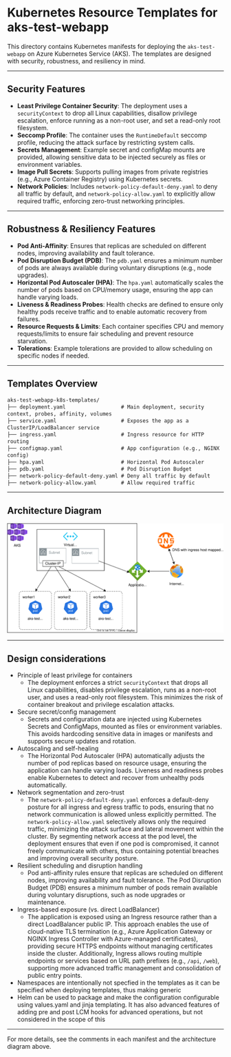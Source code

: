 # Kubernetes Resource Templates for aks-test-webapp

This directory contains Kubernetes manifests for deploying the `aks-test-webapp` on Azure Kubernetes Service (AKS). The templates are designed with security, robustness, and resiliency in mind.

---

## Security Features

- **Least Privilege Container Security**: The deployment uses a `securityContext` to drop all Linux capabilities, disallow privilege escalation, enforce running as a non-root user, and set a read-only root filesystem.
- **Seccomp Profile**: The container uses the `RuntimeDefault` seccomp profile, reducing the attack surface by restricting system calls.
- **Secrets Management**: Example secret and configMap mounts are provided, allowing sensitive data to be injected securely as files or environment variables.
- **Image Pull Secrets**: Supports pulling images from private registries (e.g., Azure Container Registry) using Kubernetes secrets.
- **Network Policies**: Includes `network-policy-default-deny.yaml` to deny all traffic by default, and `network-policy-allow.yaml` to explicitly allow required traffic, enforcing zero-trust networking principles.

---

## Robustness & Resiliency Features

- **Pod Anti-Affinity**: Ensures that replicas are scheduled on different nodes, improving availability and fault tolerance.
- **Pod Disruption Budget (PDB)**: The `pdb.yaml` ensures a minimum number of pods are always available during voluntary disruptions (e.g., node upgrades).
- **Horizontal Pod Autoscaler (HPA)**: The `hpa.yaml` automatically scales the number of pods based on CPU/memory usage, ensuring the app can handle varying loads.
- **Liveness & Readiness Probes**: Health checks are defined to ensure only healthy pods receive traffic and to enable automatic recovery from failures.
- **Resource Requests & Limits**: Each container specifies CPU and memory requests/limits to ensure fair scheduling and prevent resource starvation.
- **Tolerations**: Example tolerations are provided to allow scheduling on specific nodes if needed.

---

## Templates Overview

```
aks-test-webapp-k8s-templates/
├── deployment.yaml                  # Main deployment, security context, probes, affinity, volumes
├── service.yaml                     # Exposes the app as a ClusterIP/LoadBalancer service
├── ingress.yaml                     # Ingress resource for HTTP routing
├── configmap.yaml                   # App configuration (e.g., NGINX config)
├── hpa.yaml                         # Horizontal Pod Autoscaler
├── pdb.yaml                         # Pod Disruption Budget
├── network-policy-default-deny.yaml # Deny all traffic by default
├── network-policy-allow.yaml        # Allow required traffic
```

---

## Architecture Diagram

![Kubernetes Design](doc/images/k8s-design.drawio.svg)

---

## Design considerations

- Principle of least privilege for containers
  - The deployment enforces a strict `securityContext` that drops all Linux capabilities, disables privilege escalation, runs as a non-root user, and uses a read-only root filesystem. This minimizes the risk of container breakout and privilege escalation attacks.
- Secure secret/config management
  - Secrets and configuration data are injected using Kubernetes Secrets and ConfigMaps, mounted as files or environment variables. This avoids hardcoding sensitive data in images or manifests and supports secure updates and rotation.
- Autoscaling and self-healing
  - The Horizontal Pod Autoscaler (HPA) automatically adjusts the number of pod replicas based on resource usage, ensuring the application can handle varying loads. Liveness and readiness probes enable Kubernetes to detect and recover from unhealthy pods automatically.
- Network segmentation and zero-trust
  - The `network-policy-default-deny.yaml` enforces a default-deny posture for all ingress and egress traffic to pods, ensuring that no network communication is allowed unless explicitly permitted. The `network-policy-allow.yaml` selectively allows only the required traffic, minimizing the attack surface and lateral movement within the cluster. By segmenting network access at the pod level, the deployment ensures that even if one pod is compromised, it cannot freely communicate with others, thus containing potential breaches and improving overall security posture.
- Resilient scheduling and disruption handling
  - Pod anti-affinity rules ensure that replicas are scheduled on different nodes, improving availability and fault tolerance. The Pod Disruption Budget (PDB) ensures a minimum number of pods remain available during voluntary disruptions, such as node upgrades or maintenance.
- Ingress-based exposure (vs. direct LoadBalancer)
  - The application is exposed using an Ingress resource rather than a direct LoadBalancer public IP. This approach enables the use of cloud-native TLS termination (e.g., Azure Application Gateway or NGINX Ingress Controller with Azure-managed certificates), providing secure HTTPS endpoints without managing certificates inside the cluster. Additionally, Ingress allows routing multiple endpoints or services based on URL path prefixes (e.g., `/api`, `/web`), supporting more advanced traffic management and consolidation of public entry points.
- Namespaces are intentionally not specfied in the templates as it can be specified when deploying templates, thus making generic
- Helm can be used to package and make the configuration configurable using values.yaml and jinja templating. It has also advanced features of adding pre and post LCM hooks for advanced operations, but not considered in the scope of this

---

For more details, see the comments in each manifest and the architecture diagram above.

